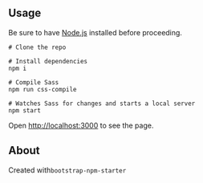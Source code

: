 ## Usage

Be sure to have [Node.js](https://nodejs.org/) installed before proceeding.

```shell
# Clone the repo

# Install dependencies
npm i

# Compile Sass
npm run css-compile

# Watches Sass for changes and starts a local server
npm start
```
Open <http://localhost:3000> to see the page.

## About

Created with`bootstrap-npm-starter` 